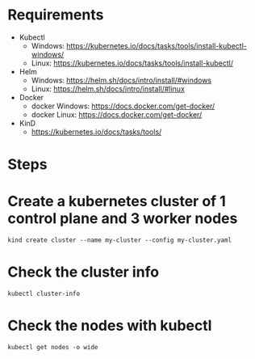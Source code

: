 # Requirements

- Kubectl
    - Windows: https://kubernetes.io/docs/tasks/tools/install-kubectl-windows/
    - Linux: https://kubernetes.io/docs/tasks/tools/install-kubectl/
- Helm
    - Windows: https://helm.sh/docs/intro/install/#windows
    - Linux: https://helm.sh/docs/intro/install/#linux
- Docker
    - docker Windows: https://docs.docker.com/get-docker/
    - docker Linux: https://docs.docker.com/get-docker/
- KinD
    - https://kubernetes.io/docs/tasks/tools/

# Steps
# Create a kubernetes cluster of 1 control plane and 3 worker nodes
`kind create cluster --name my-cluster --config my-cluster.yaml`

# Check the cluster info
`kubectl cluster-info`

# Check the nodes with kubectl
`kubectl get nodes -o wide`

